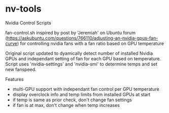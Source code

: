 # nv-tools
Nvidia Control Scripts

fan-control.sh inspired by post by 'Jeremiah' on Ubuntu forum (https://askubuntu.com/questions/766110/adjusting-an-nvidia-gpus-fan-curve) for controlling nvidia fans with a fan ratio based on GPU temperature

Original script updated to dyamically detect number of installed Nvidia GPUs and independant setting of fan for each GPU based on 
temperature. Script uses 'nvidia-settings' and 'nvidia-smi' to determine temps and set new fanspeed. 

Features
* multi-GPU support with independant fan control per GPU temperature
* display overclock info and temp limits from installed GPUs at start
* if temp is same as prior check, don't change fan settings
* if fan is at max, don't change when temp increases




